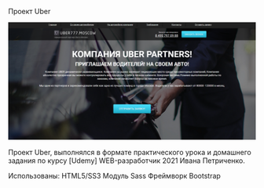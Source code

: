 Проект Uber

![Alt text](https://github.com/Helgeee/Uber_Web_Udemi/blob/main/src/img/ScreenShots/uber_foto.png)

Проект Uber, выполнялся в формате практического урока и домашнего задания по курсу  [Udemy] WEB-разработчик 2021  Ивана Петриченко.

Использованы:
HTML5/SS3
Модуль Sass
Фреймворк Bootstrap
